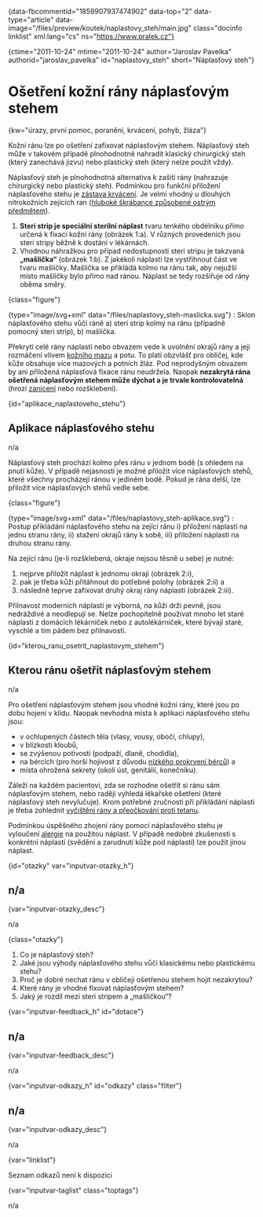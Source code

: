 
{data-fbcommentid="1859907937474902" data-top="2" data-type="article" data-image="/files/preview/koutek/naplastovy_steh/main.jpg" class="docinfo linklist" xml:lang="cs" ns="https://www.pralek.cz"}

{ctime="2011-10-24" mtime="2011-10-24" author="Jaroslav Pavelka" authorid="jaroslav\_pavelka" id="naplastovy\_steh" short="Náplasťový steh"}

# Ošetření kožní rány náplasťovým stehem

<!-- generated attribute kw by user_udpatekw.sh on 2020-04-26, do not edit -->

{kw="úrazy, první pomoc, poranění, krvácení, pohyb, žláza"}

Kožní ránu lze po ošetření zafixovat náplasťovým stehem. Náplasťový steh může v takovém případě plnohodnotně nahradit klasický chirurgický steh (který zanechává jizvu) nebo plastický steh (který nelze použít vždy).

Náplasťový steh je plnohodnotná alternativa k zašití rány (nahrazuje chirurgický nebo plastický steh). Podmínkou pro funkční přiložení náplasťového stehu je [zástava krvácení][1]. Je velmi vhodný u dlouhých nitrokožních zejících ran ([hluboké škrábance způsobené ostrým předmětem][2]).

  1. **Steri strip je speciální sterilní náplast** tvaru tenkého obdélníku přímo určená k fixaci kožní rány (obrázek 1:a). V různých provedeních jsou steri stripy běžně k dostání v lékárnách.
  2. Vhodnou náhražkou pro případ nedostupnosti steri stripu je takzvaná **„mašlička“** (obrázek 1:b). Z jakékoli náplasti lze vystřihnout část ve tvaru mašličky. Mašlička se přikládá kolmo na ránu tak, aby nejužší místo mašličky bylo přímo nad ránou. Náplast se tedy rozšiřuje od rány oběma směry.

{class="figure"}

{type="image/svg+xml" data="/files/naplastovy_steh-maslicka.svg"}</object> 
:   Sklon náplasťového stehu vůči ráně a) steri strip kolmý na ránu (případně pomocný steri strip), b) mašlička.

Překrytí celé rány náplastí nebo obvazem vede k uvolnění okrajů rány a její rozmáčení vlivem [kožního mazu][3] a potu. To platí obzvlášť pro obličej, kde kůže obsahuje více mazových a potních žláz. Pod neprodyšným obvazem by ani přiložená náplasťová fixace ránu neudržela. Naopak **nezakrytá rána ošetřená náplasťovým stehem může dýchat a je trvale kontrolovatelná** (hrozí [zanícení][4] nebo rozšklebení).

{id="aplikace\_naplastoveho\_stehu"}

## Aplikace náplasťového stehu

n/a

Náplasťový steh prochází kolmo přes ránu v jednom bodě (s ohledem na pnutí kůže). V případě nejasností je možné přiložit více náplasťových stehů, které všechny procházejí ránou v jediném bodě. Pokud je rána delší, lze přiložit více náplasťových stehů vedle sebe.

{class="figure"}

{type="image/svg+xml" data="/files/naplastovy_steh-aplikace.svg"}</object> 
:   Postup přikládání náplasťového stehu na zející ránu i) přiložení náplasti na jednu stranu rány, ii) stažení okrajů rány k sobě, iii) přiložení náplasti na druhou stranu rány.

Na zející ránu (je-li rozšklebená, okraje nejsou těsně u sebe) je nutné:

  1. nejprve přiložit náplast k jednomu okraji (obrázek 2:i),
  2. pak je třeba kůži přitáhnout do potřebné polohy (obrázek 2:ii) a
  3. následně teprve zafixovat druhý okraj rány náplastí (obrázek 2:iii).

Přilnavost moderních náplastí je výborná, na kůži drží pevně, jsou nedráždivé a neodlepují se. Nelze pochopitelně používat mnoho let staré náplasti z domácích lékárniček nebo z autolékárniček, které bývají staré, vyschlé a tím pádem bez přilnavosti.

{id="kterou\_ranu\_osetrit\_naplastovym\_stehem"}

## Kterou ránu ošetřit náplasťovým stehem

n/a

Pro ošetření náplasťovým stehem jsou vhodné kožní rány, které jsou po dobu hojení v klidu. Naopak nevhodná místa k aplikaci náplasťového stehu jsou:

  * v ochlupených částech těla (vlasy, vousy, obočí, chlupy),
  * v blízkosti kloubů,
  * se zvýšenou potivostí (podpaží, dlaně, chodidla),
  * na bércích (pro horší hojivost z důvodu [nízkého prokrvení bérců][5]) a
  * místa ohrožená sekrety (okolí úst, genitálií, konečníku).

Záleží na každém pacientovi, zda se rozhodne ošetřit si ránu sám náplasťovým stehem, nebo raději vyhledá lékařské ošetření (které náplasťový steh nevylučuje). Krom potřebné zručnosti při přikládání náplasti je třeba zohlednit [vyčištění rány a přeočkování proti tetanu][1].

Podmínkou úspěšného zhojení rány pomocí náplasťového stehu je vyloučení [alergie][6] na použitou náplast. V případě nedobré zkušenosti s konkrétní náplastí (svědění a zarudnutí kůže pod náplastí) lze použít jinou náplast.

{id="otazky" var="inputvar-otazky_h"}

## n/a

{var="inputvar-otazky_desc"}

n/a

{class="otazky"}

  1. Co je náplasťový steh?
  2. Jaké jsou výhody náplasťového stehu vůči klasickému nebo plastickému stehu?
  3. Proč je dobré nechat ránu v obličeji ošetřenou stehem hojit nezakrytou?
  4. Které rány je vhodné fixovat náplasťovým stehem?
  5. Jaký je rozdíl mezi steri stripem a „mašličkou“?

{var="inputvar-feedback_h" id="dotace"}

## n/a

{var="inputvar-feedback_desc"}

n/a

{var="inputvar-odkazy_h" id="odkazy" class="filter"}

## n/a

{var="inputvar-odkazy_desc"}

n/a

{var="linklist"}

Seznam odkazů není k dispozici

{var="inputvar-taglist" class="toptags"}

n/a

 [1]: drobna_krvava_poraneni
 [2]: bodne_a_strelne_poraneni
 [3]: akne
 [4]: zanet
 [5]: krecove_zily
 [6]: imunita


